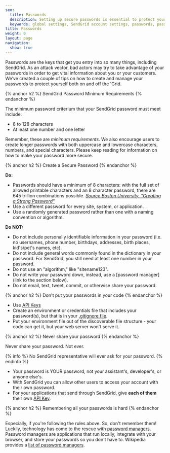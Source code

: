 ```yaml
---
seo:
  title: Passwords
  description: Setting up secure passwords is essential to protect your account and your business.
  keywords: global settings, SendGrid account settings, passwords, password requirements
title: Passwords
weight: 0
layout: page
navigation:
  show: true
---
```


Passwords are the keys that get you entry into so many things, including SendGrid. As an attack vector, bad actors may try to take advantage of your passwords in order to get vital information about you or your customers. We’ve created a couple of tips on how to create and manage your passwords to protect yourself both on and off the 'Grid.

{% anchor h2 %}
SendGrid Password Minimum Requirements
{% endanchor %}

The minimum password criterium that your SendGrid password must meet include:

* 8 to 128 characters
* At least one number and one letter

Remember, these are *minimum requirements*. We also encourage users to create longer  passwords with both uppercase and lowercase characters, numbers, and special characters. Please keep reading for information on how to make your password more secure.

{% anchor h2 %}
Create a Secure Password
{% endanchor %}

**Do:**

* Passwords should have a minimum of 8 characters: with the full set of allowed printable characters and an 8 character password, there are 645 trillion combinations possible. *[Source Boston University, "Creating a Strong Password"](http://www.bu.edu/infosec/howtos/how-to-choose-a-password/)*
* Use a different password for every site, system, or application.
* Use a randomly generated password rather than one with a naming convention or algorithm.

**Do NOT:**

* Do not include personally identifiable information in your password (i.e. no usernames, phone number, birthdays, addresses, birth places, kid's/pet's names, etc).
* Do not include general words commonly found in the dictionary in your password. For SendGrid, you still need at least one number in your password.
* Do not use an "algorithm," like "sitename123".
* Do not write your password down, instead, use a [password manager](link to the section below).
* Do not email, text, tweet, commit, or otherwise share your password.

{% anchor h2 %}
Don't put your passwords in your code
{% endanchor %}

* Use [API Keys]({{root_url}}/User_Guide/Account/api_keys.html)
* Create an environment or credentials file that includes your password(s), but that is in your [.gitignore file](https://help.github.com/articles/ignoring-files/).
* Put your environment file out of the discoverable file structure - your code can get it, but your web server won't serve it.

{% anchor h2 %}
Never share your password
{% endanchor %}

Never share your password. Not ever.

{% info %}
No SendGrid representative will ever ask for your password.
{% endinfo %}

* Your password is YOUR password, not your assistant's, developer's, or anyone else's.
* With SendGrid you can allow other users to access your account with their own password.
* For your applications that send through SendGrid, give **each of them** their own [API Key]({{root_url}}/User_Guide/Account/api_keys.html).

{% anchor h2 %}
Remembering all your passwords is hard
{% endanchor %}

Especially, if you're following the rules above. So, don't remember them! Luckily, technology has come to the rescue with [password managers](http://en.wikipedia.org/wiki/Password_manager).
Password managers are applications that run locally, integrate with your browser, and store your passwords so you don't have to. Wikipedia provides a [list of password managers](http://en.wikipedia.org/wiki/List_of_password_managers).